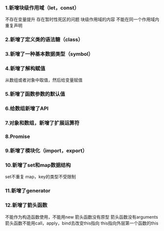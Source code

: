 ### 1.新增块级作用域（let，const）
不存在变量提升
存在暂时性死区的问题
块级作用域的内容
不能在同一个作用域内重复声明
### 2.新增了定义类的语法糖（class）
### 3.新增了一种基本数据类型（symbol）
### 4.新增了解构赋值
从数组或者对象中取值，然后给变量赋值
### 5.新增了函数参数的默认值

### 6.给数组新增了API
### 7.对象和数组，新增了扩展运算符
### 8.Promise
### 9.新增了模块化（import，export）
### 10.新增了set和map数据结构
set不重复
map，key的类型不受限制

### 11.新增了generator
### 12.新增了箭头函数
不能作为构造函数使用，不能用new
箭头函数没有原型
箭头函数没有arguments
箭头函数不能用call，apply，bind去改变this指向
this指向外层第一个函数的this


